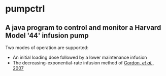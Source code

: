 # pumpctrl
## A java program to control and monitor a Harvard Model '44' infusion pump

Two modes of operation are supported:
* An initial loading dose followed by a lower maintenance infusion
* The decreasing-exponential-rate infusion method of [Gordon, *et al.*, 2007](https://www.ncbi.nlm.nih.gov/pubmed/16934332)
